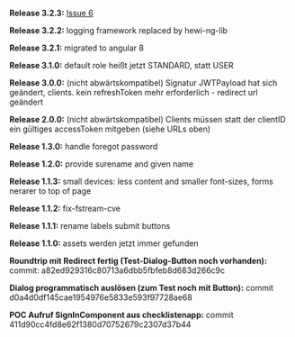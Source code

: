 __Release 3.2.3:__ [Issue 6](https://github.com/heike2718/auth-app/issues/6)

__Release 3.2.2:__ logging framework replaced by hewi-ng-lib

__Release 3.2.1:__ migrated to angular 8

__Release 3.1.0:__ default role heißt jetzt STANDARD, statt USER

__Release 3.0.0:__ (nicht abwärtskompatibel) Signatur JWTPayload hat sich geändert, clients. kein refreshToken mehr erforderlich - redirect url geändert

__Release 2.0.0:__ (nicht abwärtskompatibel) Clients müssen statt der clientID ein gültiges accessToken mitgeben (siehe URLs oben)

__Release 1.3.0:__ handle foregot password

__Release 1.2.0:__ provide surename and given name

__Release 1.1.3:__ small devices: less content and smaller font-sizes, forms nerarer to top of page

__Release 1.1.2:__ fix-fstream-cve

__Release 1.1.1:__ rename labels submit buttons

__Release 1.1.0:__ assets werden jetzt immer gefunden

__Roundtrip mit Redirect fertig (Test-Dialog-Button noch vorhanden):__ commit:
a82ed929316c80713a6dbb5fbfeb8d683d266c9c

__Dialog programmatisch auslösen (zum Test noch mit Button):__ commit d0a4d0df145cae1954976e5833e593f97728ae68

__POC Aufruf SignInComponent aus checklistenapp:__ commit 411d90cc4fd8e62f1380d70752679c2307d37b44
